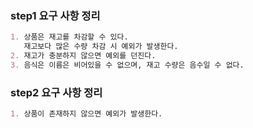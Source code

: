 ### step1 요구 사항 정리

```markdown
1. 상품은 재고를 차감할 수 있다.
   재고보다 많은 수량 차감 시 예외가 발생한다.
2. 재고가 충분하지 않으면 예외를 던진다.
3. 음식은 이름은 비어있을 수 없으며, 재고 수량은 음수일 수 없다.
```

### step2 요구 사항 정리

```markdown
1. 상품이 존재하지 않으면 예외가 발생한다.
```